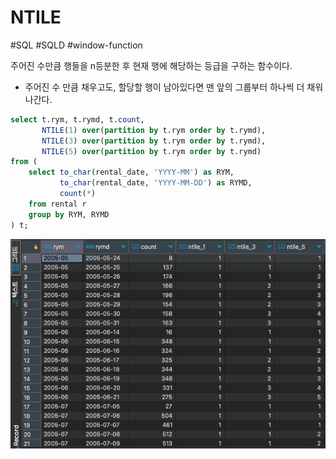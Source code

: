 # NTILE

#SQL #SQLD #window-function 

주어진 수만큼 행들을 n등분한 후 현재 행에 해당하는 등급을 구하는 함수이다.

- 주어진 수 만큼 채우고도, 할당할 행이 남아있다면 맨 앞의 그룹부터 하나씩 더 채워 나간다.

```SQL
select t.rym, t.rymd, t.count,
	   NTILE(1) over(partition by t.rym order by t.rymd),
	   NTILE(3) over(partition by t.rym order by t.rymd),
	   NTILE(5) over(partition by t.rym order by t.rymd)
from (
	select to_char(rental_date, 'YYYY-MM') as RYM,
		   to_char(rental_date, 'YYYY-MM-DD') as RYMD,
		   count(*)
	from rental r
	group by RYM, RYMD
) t;
```

![ntile](material/NTILE.png)
